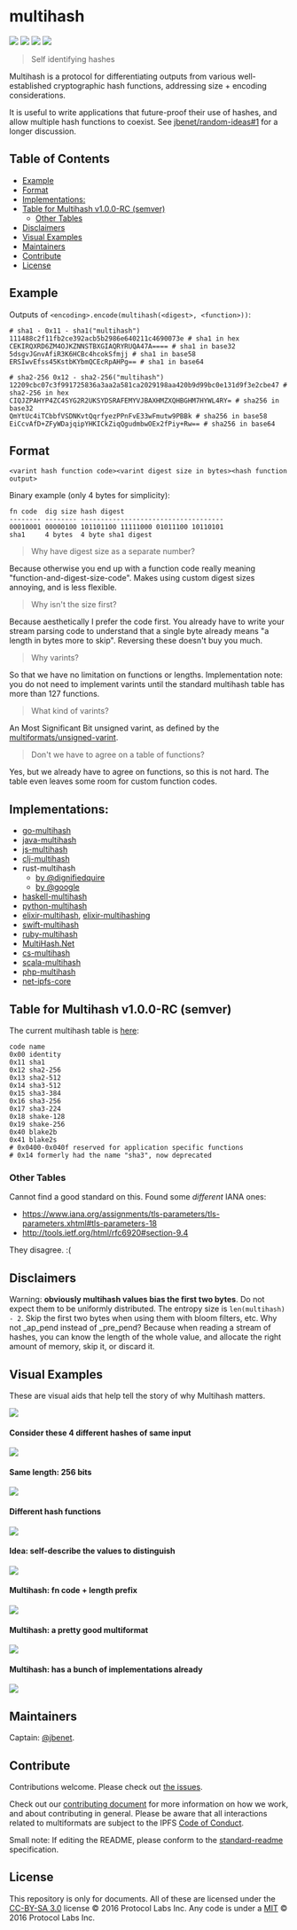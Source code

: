 # multihash

[![](https://img.shields.io/badge/made%20by-Protocol%20Labs-blue.svg?style=flat-square)](http://ipn.io)
[![](https://img.shields.io/badge/project-multiformats-blue.svg?style=flat-square)](https://github.com/multiformats/multiformats)
[![](https://img.shields.io/badge/freenode-%23ipfs-blue.svg?style=flat-square)](https://webchat.freenode.net/?channels=%23ipfs)
[![](https://img.shields.io/badge/readme%20style-standard-brightgreen.svg?style=flat-square)](https://github.com/RichardLitt/standard-readme)

> Self identifying hashes

Multihash is a protocol for differentiating outputs from various well-established cryptographic hash functions, addressing size + encoding considerations.

It is useful to write applications that future-proof their use of hashes, and allow multiple hash functions to coexist. See [jbenet/random-ideas#1](https://github.com/jbenet/random-ideas/issues/1) for a longer discussion.

## Table of Contents

- [Example](#example)
- [Format](#format)
- [Implementations:](#implementations)
- [Table for Multihash v1.0.0-RC (semver)](#table-for-multihash-v100-rc-semver)
  - [Other Tables](#other-tables)
- [Disclaimers](#disclaimers)
- [Visual Examples](#visual-examples)
- [Maintainers](#maintainers)
- [Contribute](#contribute)
- [License](#license)

## Example

Outputs of `<encoding>.encode(multihash(<digest>, <function>))`:

```
# sha1 - 0x11 - sha1("multihash")
111488c2f11fb2ce392acb5b2986e640211c4690073e # sha1 in hex
CEKIRQXRD6ZM4OJKZNNSTBXGIAQRYRUQA47A==== # sha1 in base32
5dsgvJGnvAfiR3K6HCBc4hcokSfmjj # sha1 in base58
ERSIwvEfss45KstbKYbmQCEcRpAHPg== # sha1 in base64

# sha2-256 0x12 - sha2-256("multihash")
12209cbc07c3f991725836a3aa2a581ca2029198aa420b9d99bc0e131d9f3e2cbe47 # sha2-256 in hex
CIQJZPAHYP4ZC4SYG2R2UKSYDSRAFEMYVJBAXHMZXQHBGHM7HYWL4RY= # sha256 in base32
QmYtUc4iTCbbfVSDNKvtQqrfyezPPnFvE33wFmutw9PBBk # sha256 in base58
EiCcvAfD+ZFyWDajqipYHKICkZiqQgudmbwOEx2fPiy+Rw== # sha256 in base64
```

## Format

```
<varint hash function code><varint digest size in bytes><hash function output>
```

Binary example (only 4 bytes for simplicity):

```
fn code  dig size hash digest
-------- -------- ------------------------------------
00010001 00000100 101101100 11111000 01011100 10110101
sha1     4 bytes  4 byte sha1 digest
```

> Why have digest size as a separate number?

Because otherwise you end up with a function code really meaning "function-and-digest-size-code". Makes using custom digest sizes annoying, and is less flexible.

> Why isn't the size first?

Because aesthetically I prefer the code first. You already have to write your stream parsing code to understand that a single byte already means "a length in bytes more to skip". Reversing these doesn't buy you much.

> Why varints?

So that we have no limitation on functions or lengths. Implementation note: you do not need to implement varints until the standard multihash table has more than 127 functions.

> What kind of varints?

An Most Significant Bit unsigned varint, as defined by the [multiformats/unsigned-varint](https://github.com/multiformats/unsigned-varint).

> Don't we have to agree on a table of functions?

Yes, but we already have to agree on functions, so this is not hard. The table even leaves some room for custom function codes.

## Implementations:

- [go-multihash](//github.com/multiformats/go-multihash)
- [java-multihash](//github.com/multiformats/java-multihash)
- [js-multihash](//github.com/multiformats/js-multihash)
- [clj-multihash](//github.com/multiformats/clj-multihash)
- rust-multihash
  - [by @dignifiedquire](//github.com/dignifiedquire/rust-multihash)
  - [by @google](//github.com/google/rust-multihash)
- [haskell-multihash](//github.com/LukeHoersten/multihash)
- [python-multihash](//github.com/tehmaze/python-multihash)
- [elixir-multihash](//github.com/zabirauf/ex_multihash), [elixir-multihashing](//github.com/candeira/ex_multihashing)
- [swift-multihash](//github.com/NeoTeo/SwiftMultihash)
- [ruby-multihash](//github.com/neocities/ruby-multihash)
- [MultiHash.Net](//github.com/MCGPPeters/MultiHash.Net)
- [cs-multihash](//github.com/multiformats/cs-multihash)
- [scala-multihash](//github.com/mediachain/scala-multihash)
- [php-multihash](//github.com/Fil/php-multihash)
- [net-ipfs-core](//github.com/richardschneider/net-ipfs-core)

## Table for Multihash v1.0.0-RC (semver)

The current multihash table is [here](hashtable.csv):

```
code name
0x00 identity
0x11 sha1
0x12 sha2-256
0x13 sha2-512
0x14 sha3-512
0x15 sha3-384
0x16 sha3-256
0x17 sha3-224
0x18 shake-128
0x19 shake-256
0x40 blake2b
0x41 blake2s
# 0x0400-0x040f reserved for application specific functions
# 0x14 formerly had the name "sha3", now deprecated
```

### Other Tables

Cannot find a good standard on this. Found some _different_ IANA ones:

- https://www.iana.org/assignments/tls-parameters/tls-parameters.xhtml#tls-parameters-18
- http://tools.ietf.org/html/rfc6920#section-9.4

They disagree. :(

## Disclaimers

Warning: **obviously multihash values bias the first two bytes**. Do not expect them to be uniformly distributed. The entropy size is `len(multihash) - 2`. Skip the first two bytes when using them with bloom filters, etc. Why not _ap_pend instead of _pre_pend? Because when reading a stream of hashes, you can know the length of the whole value, and allocate the right amount of memory, skip it, or discard it.

## Visual Examples

These are visual aids that help tell the story of why Multihash matters.

![](https://raw.githubusercontent.com/multiformats/multiformats/eb22cd807db692877a9094b5bfb4d2997fd0278a/img/multihash.001.jpg)

#### Consider these 4 different hashes of same input

![](https://raw.githubusercontent.com/multiformats/multiformats/eb22cd807db692877a9094b5bfb4d2997fd0278a/img/multihash.002.jpg)

#### Same length: 256 bits

![](https://raw.githubusercontent.com/multiformats/multiformats/eb22cd807db692877a9094b5bfb4d2997fd0278a/img/multihash.003.jpg)

#### Different hash functions

![](https://raw.githubusercontent.com/multiformats/multiformats/eb22cd807db692877a9094b5bfb4d2997fd0278a/img/multihash.004.jpg)

#### Idea: self-describe the values to distinguish

![](https://raw.githubusercontent.com/multiformats/multiformats/eb22cd807db692877a9094b5bfb4d2997fd0278a/img/multihash.005.jpg)

#### Multihash: fn code + length prefix

![](https://raw.githubusercontent.com/multiformats/multiformats/eb22cd807db692877a9094b5bfb4d2997fd0278a/img/multihash.006.jpg)

#### Multihash: a pretty good multiformat

![](https://raw.githubusercontent.com/multiformats/multiformats/eb22cd807db692877a9094b5bfb4d2997fd0278a/img/multihash.007.jpg)

#### Multihash: has a bunch of implementations already

![](https://raw.githubusercontent.com/multiformats/multiformats/eb22cd807db692877a9094b5bfb4d2997fd0278a/img/multihash.008.jpg)

## Maintainers

Captain: [@jbenet](https://github.com/jbenet).

## Contribute

Contributions welcome. Please check out [the issues](https://github.com/multiformats/multihash/issues).

Check out our [contributing document](https://github.com/multiformats/multiformats/blob/master/contributing.md) for more information on how we work, and about contributing in general. Please be aware that all interactions related to multiformats are subject to the IPFS [Code of Conduct](https://github.com/ipfs/community/blob/master/code-of-conduct.md).

Small note: If editing the README, please conform to the [standard-readme](https://github.com/RichardLitt/standard-readme) specification.

## License

This repository is only for documents. All of these are licensed under the [CC-BY-SA 3.0](https://ipfs.io/ipfs/QmVreNvKsQmQZ83T86cWSjPu2vR3yZHGPm5jnxFuunEB9u) license © 2016 Protocol Labs Inc. Any code is under a [MIT](LICENSE) © 2016 Protocol Labs Inc.
